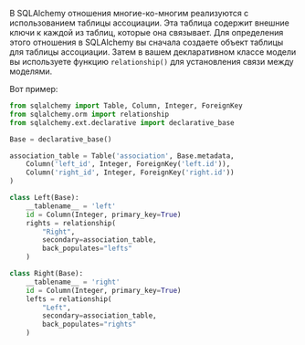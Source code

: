 В SQLAlchemy отношения многие-ко-многим реализуются с использованием таблицы ассоциации. Эта таблица содержит внешние ключи к каждой из таблиц, которые она связывает. Для определения этого отношения в SQLAlchemy вы сначала создаете объект таблицы для таблицы ассоциации. Затем в вашем декларативном классе модели вы используете функцию `relationship()` для установления связи между моделями.

Вот пример:

```python
from sqlalchemy import Table, Column, Integer, ForeignKey
from sqlalchemy.orm import relationship
from sqlalchemy.ext.declarative import declarative_base

Base = declarative_base()

association_table = Table('association', Base.metadata,
    Column('left_id', Integer, ForeignKey('left.id')),
    Column('right_id', Integer, ForeignKey('right.id'))
)

class Left(Base):
    __tablename__ = 'left'
    id = Column(Integer, primary_key=True)
    rights = relationship(
        "Right",
        secondary=association_table,
        back_populates="lefts"
    )

class Right(Base):
    __tablename__ = 'right'
    id = Column(Integer, primary_key=True)
    lefts = relationship(
        "Left",
        secondary=association_table,
        back_populates="rights"
    )
```